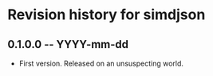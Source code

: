 # Revision history for simdjson

## 0.1.0.0 -- YYYY-mm-dd

* First version. Released on an unsuspecting world.
